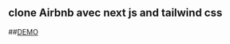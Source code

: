 ## clone Airbnb avec next js and tailwind css

##[DEMO](https://airbnb-clone-fawn-one-72.vercel.app/)

